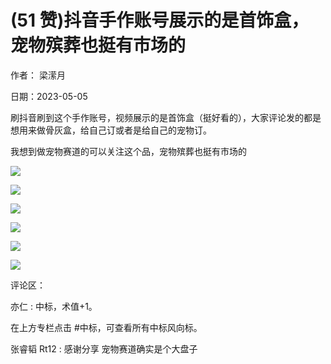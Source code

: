 
# (51 赞)抖音手作账号展示的是首饰盒，宠物殡葬也挺有市场的

作者：  梁潆月

 

 

日期：2023-05-05

刷抖音刷到这个手作账号，视频展示的是首饰盒（挺好看的），大家评论发的都是想用来做骨灰盒，给自己订或者是给自己的宠物订。

我想到做宠物赛道的可以关注这个品，宠物殡葬也挺有市场的

![](img/chongwu_1958.png)

 

 

![](img/chongwu_1963.png)

 

 

![](img/chongwu_1968.png)

 

 

![](img/chongwu_1973.png)

 

 

![](img/chongwu_1978.png)

 

 

![](img/chongwu_1983.png)

评论区：

亦仁 : 中标，术值+1。

在上方专栏点击 #中标，可查看所有中标风向标。

张睿韬 Rt12 : 感谢分享  宠物赛道确实是个大盘子
